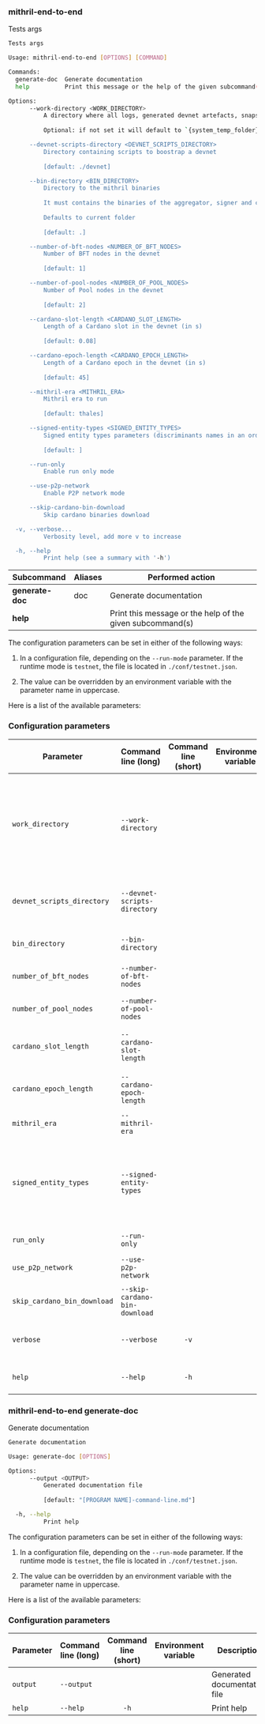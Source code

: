 
### mithril-end-to-end

Tests args
```bash
Tests args

Usage: mithril-end-to-end [OPTIONS] [COMMAND]

Commands:
  generate-doc  Generate documentation
  help          Print this message or the help of the given subcommand(s)

Options:
      --work-directory <WORK_DIRECTORY>
          A directory where all logs, generated devnet artefacts, snapshots and store folder will be located.
          
          Optional: if not set it will default to `{system_temp_folder}/mithril-end-to-end` Exception for MacOS: default is `./mithril-end-to-end` as the length of the temporary directory's path is too long. It causes the maximum path size of the node.sock file to be exceeded.

      --devnet-scripts-directory <DEVNET_SCRIPTS_DIRECTORY>
          Directory containing scripts to boostrap a devnet
          
          [default: ./devnet]

      --bin-directory <BIN_DIRECTORY>
          Directory to the mithril binaries
          
          It must contains the binaries of the aggregator, signer and client.
          
          Defaults to current folder
          
          [default: .]

      --number-of-bft-nodes <NUMBER_OF_BFT_NODES>
          Number of BFT nodes in the devnet
          
          [default: 1]

      --number-of-pool-nodes <NUMBER_OF_POOL_NODES>
          Number of Pool nodes in the devnet
          
          [default: 2]

      --cardano-slot-length <CARDANO_SLOT_LENGTH>
          Length of a Cardano slot in the devnet (in s)
          
          [default: 0.08]

      --cardano-epoch-length <CARDANO_EPOCH_LENGTH>
          Length of a Cardano epoch in the devnet (in s)
          
          [default: 45]

      --mithril-era <MITHRIL_ERA>
          Mithril era to run
          
          [default: thales]

      --signed-entity-types <SIGNED_ENTITY_TYPES>
          Signed entity types parameters (discriminants names in an ordered comma separated list)
          
          [default: ]

      --run-only
          Enable run only mode

      --use-p2p-network
          Enable P2P network mode

      --skip-cardano-bin-download
          Skip cardano binaries download

  -v, --verbose...
          Verbosity level, add more v to increase

  -h, --help
          Print help (see a summary with '-h')

```
| Subcommand | Aliases | Performed action |
|------------|---------|------------------|
| **generate-doc** | doc | Generate documentation |
| **help** |  | Print this message or the help of the given subcommand(s) |

The configuration parameters can be set in either of the following ways:

1. In a configuration file, depending on the `--run-mode` parameter. If the runtime mode is `testnet`, the file is located in `./conf/testnet.json`.

2. The value can be overridden by an environment variable with the parameter name in uppercase.

Here is a list of the available parameters:
### Configuration parameters

| Parameter | Command line (long) | Command line (short) | Environment variable | Description | Default value | Example | Mandatory |
|-----------|---------------------|:--------------------:|----------------------|-------------|---------------|---------|:---------:|
| `work_directory` | `--work-directory` |  |  | A directory where all logs, generated devnet artefacts, snapshots and store folder will be located |  | ? | - |
| `devnet_scripts_directory` | `--devnet-scripts-directory` |  |  | Directory containing scripts to boostrap a devnet | `./devnet` | ? | - |
| `bin_directory` | `--bin-directory` |  |  | Directory to the mithril binaries | `.` | ? | - |
| `number_of_bft_nodes` | `--number-of-bft-nodes` |  |  | Number of BFT nodes in the devnet | `1` | ? | - |
| `number_of_pool_nodes` | `--number-of-pool-nodes` |  |  | Number of Pool nodes in the devnet | `2` | ? | - |
| `cardano_slot_length` | `--cardano-slot-length` |  |  | Length of a Cardano slot in the devnet (in s) | `0.08` | ? | - |
| `cardano_epoch_length` | `--cardano-epoch-length` |  |  | Length of a Cardano epoch in the devnet (in s) | `45` | ? | - |
| `mithril_era` | `--mithril-era` |  |  | Mithril era to run | `thales` | ? | - |
| `signed_entity_types` | `--signed-entity-types` |  |  | Signed entity types parameters (discriminants names in an ordered comma separated list) | `` | ? | - |
| `run_only` | `--run-only` |  |  | Enable run only mode | `false` | ? | - |
| `use_p2p_network` | `--use-p2p-network` |  |  | Enable P2P network mode | `false` | ? | - |
| `skip_cardano_bin_download` | `--skip-cardano-bin-download` |  |  | Skip cardano binaries download | `false` | ? | - |
| `verbose` | `--verbose` | `-v` |  | Verbosity level, add more v to increase | `0` | ? | - |
| `help` | `--help` | `-h` |  | Print help (see more with '--help') |  | ? | - |

###  mithril-end-to-end generate-doc

Generate documentation
```bash
Generate documentation

Usage: generate-doc [OPTIONS]

Options:
      --output <OUTPUT>
          Generated documentation file
          
          [default: "[PROGRAM NAME]-command-line.md"]

  -h, --help
          Print help

```


The configuration parameters can be set in either of the following ways:

1. In a configuration file, depending on the `--run-mode` parameter. If the runtime mode is `testnet`, the file is located in `./conf/testnet.json`.

2. The value can be overridden by an environment variable with the parameter name in uppercase.

Here is a list of the available parameters:
### Configuration parameters

| Parameter | Command line (long) | Command line (short) | Environment variable | Description | Default value | Example | Mandatory |
|-----------|---------------------|:--------------------:|----------------------|-------------|---------------|---------|:---------:|
| `output` | `--output` |  |  | Generated documentation file | `[PROGRAM NAME]-command-line.md` | ? | - |
| `help` | `--help` | `-h` |  | Print help |  | ? | - |

